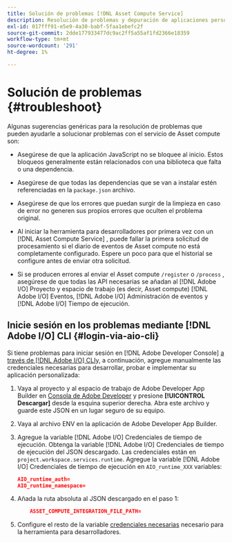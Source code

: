 ```yaml
---
title: Solución de problemas [!DNL Asset Compute Service]
description: Resolución de problemas y depuración de aplicaciones personalizadas mediante [!DNL Asset Compute Service].
exl-id: 017fff91-e5e9-4a30-babf-5faa1ebefc2f
source-git-commit: 2dde177933477dc9ac2ff5a55af1fd2366e18359
workflow-type: tm+mt
source-wordcount: '291'
ht-degree: 1%

---
```


# Solución de problemas {#troubleshoot}

Algunas sugerencias genéricas para la resolución de problemas que pueden ayudarle a solucionar problemas con el servicio de Asset compute son:

* Asegúrese de que la aplicación JavaScript no se bloquee al inicio. Estos bloqueos generalmente están relacionados con una biblioteca que falta o una dependencia.
* Asegúrese de que todas las dependencias que se van a instalar estén referenciadas en la `package.json` archivo.
* Asegúrese de que los errores que puedan surgir de la limpieza en caso de error no generen sus propios errores que oculten el problema original.

* Al iniciar la herramienta para desarrolladores por primera vez con un [!DNL Asset Compute Service] , puede fallar la primera solicitud de procesamiento si el diario de eventos de Asset compute no está completamente configurado. Espere un poco para que el historial se configure antes de enviar otra solicitud.
* Si se producen errores al enviar el Asset compute `/register` o `/process` , asegúrese de que todas las API necesarias se añadan al [!DNL Adobe I/O] Proyecto y espacio de trabajo (es decir, Asset compute) [!DNL Adobe I/O] Eventos, [!DNL Adobe I/O] Administración de eventos y [!DNL Adobe I/O] Tiempo de ejecución.

## Inicie sesión en los problemas mediante [!DNL Adobe I/O] CLI {#login-via-aio-cli}

Si tiene problemas para iniciar sesión en [!DNL Adobe Developer Console] [a través de [!DNL Adobe I/O] CLI](https://developer.adobe.com/app-builder/docs/getting_started/first_app/#3-signing-in-from-cli)y, a continuación, agregue manualmente las credenciales necesarias para desarrollar, probar e implementar su aplicación personalizada:

1. Vaya al proyecto y al espacio de trabajo de Adobe Developer App Builder en [Consola de Adobe Developer](https://console.adobe.io/) y presione **[!UICONTROL Descargar]** desde la esquina superior derecha. Abra este archivo y guarde este JSON en un lugar seguro de su equipo.

1. Vaya al archivo ENV en la aplicación de Adobe Developer App Builder.

1. Agregue la variable [!DNL Adobe I/O] Credenciales de tiempo de ejecución. Obtenga la variable [!DNL Adobe I/O] Credenciales de tiempo de ejecución del JSON descargado. Las credenciales están en `project.workspace.services.runtime`. Agregue la variable [!DNL Adobe I/O] Credenciales de tiempo de ejecución en `AIO_runtime_XXX` variables:

   ```json
   AIO_runtime_auth=
   AIO_runtime_namespace=
   ```

1. Añada la ruta absoluta al JSON descargado en el paso 1:

   ```json
       ASSET_COMPUTE_INTEGRATION_FILE_PATH=
   ```

1. Configure el resto de la variable [credenciales necesarias](develop-custom-application.md) necesario para la herramienta para desarrolladores.

<!-- TBD for later:
Add any best practices for developers in this section:
* Any items to take care of when creating projects.
* Any naming conventions, reserved keywords, etc.?
* Any terms that can become a source of confusion later based on our OOTB naming.

* If required, add limitations for custom applications and spin those off as best practices.
* Do NOT borrow any content from https://git.corp.adobe.com/nui/nui/blob/master/doc/worker_api.md. It is outdated and irrelevant for 3rd party custom applications.
-->

